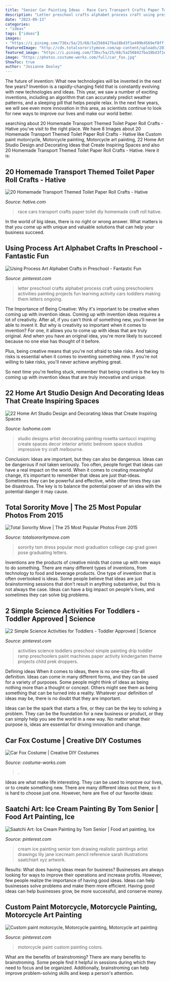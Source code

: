 ```yaml
---
title: "Senior Car Painting Ideas - Race Cars Transport Crafts Paper Toilet Diy Homemade Craft Roll Hative"
description: "Letter preschool crafts alphabet process craft using preschoolers activities painting projects fun learning activity cars toddlers making them letters ongoing"
date: "2023-09-13"
categories:
- "ideas"
tags: ["ideas"]
images:
- "https://i.pinimg.com/736x/5a/25/68/5a2568427ba18bd3f1e499b4569ef8ff--science-activities-for-toddlers-preschool-ideas.jpg"
featuredImage: "http://cdn.totalsororitymove.com/wp-content/uploads/2015/12/d94004121e19db221c9fbb1aeb42cd0f.jpg"
featured_image: "https://i.pinimg.com/736x/5a/25/68/5a2568427ba18bd3f1e499b4569ef8ff--science-activities-for-toddlers-preschool-ideas.jpg"
image: "https://photos.costume-works.com/full/car_fox.jpg"
ShowToc: true
author: "Josianne Dooley"
---
```



The future of invention: What new technologies will be invented in the next few years?
Invention is a rapidly-changing field that is constantly evolving with new technologies and ideas. This year, we saw a number of exciting inventions, including an algorithm that can accurately predict weather patterns, and a sleeping pill that helps people relax. In the next few years, we will see even more innovation in this area, as scientists continue to look for new ways to improve our lives and make our world better.

	

		
searching about 20 Homemade Transport Themed Toilet Paper Roll Crafts - Hative you've visit to the right place. We have 8 Images about 20 Homemade Transport Themed Toilet Paper Roll Crafts - Hative like Custom paint motorcycle, Motorcycle painting, Motorcycle art painting, 22 Home Art Studio Design and Decorating Ideas that Create Inspiring Spaces and also 20 Homemade Transport Themed Toilet Paper Roll Crafts - Hative. Here it is:
		
    
## 20 Homemade Transport Themed Toilet Paper Roll Crafts - Hative

<img loading=lazy src="https://hative.com/wp-content/uploads/2014/03/transport-paper-roll-crafts/13-diy-race-cars-craft.jpg" onerror="this.onerror=null;this.src='https://tse4.mm.bing.net/th?id=OIP.QWTdjRXV7eMIfoTG0yCfxAHaE8&amp;pid=15.1';" alt="20 Homemade Transport Themed Toilet Paper Roll Crafts - Hative">

_Source: hative.com_

>race cars transport crafts paper toilet diy homemade craft roll hative. 

	

In the world of big ideas, there is no right or wrong answer. What matters is that you come up with unique and valuable solutions that can help your business succeed.

    
## Using Process Art Alphabet Crafts In Preschool - Fantastic Fun

<img loading=lazy src="https://i.pinimg.com/736x/75/c9/c9/75c9c9afb555ee826f3b13c00f70c9fc--letter-c-crafts-alphabet-crafts.jpg" onerror="this.onerror=null;this.src='https://tse1.mm.bing.net/th?id=OIP.feZG_evmWvkno8vKf0wIpgHaLH&amp;pid=15.1';" alt="Using Process Art Alphabet Crafts in Preschool - Fantastic Fun">

_Source: pinterest.com_

>letter preschool crafts alphabet process craft using preschoolers activities painting projects fun learning activity cars toddlers making them letters ongoing. 

	

The Importance of Being Creative: Why it's important to be creative when coming up with invention ideas.
Coming up with invention ideas requires a lot of creativity. After all, if you can't think of something new, you'll never be able to invent it.
But why is creativity so important when it comes to invention? For one, it allows you to come up with ideas that are truly original. And when you have an original idea, you're more likely to succeed because no one else has thought of it before.

Plus, being creative means that you're not afraid to take risks. And taking risks is essential when it comes to inventing something new. If you're not willing to take risks, you'll never achieve anything great.

So next time you're feeling stuck, remember that being creative is the key to coming up with invention ideas that are truly innovative and unique.

    
## 22 Home Art Studio Design And Decorating Ideas That Create Inspiring Spaces

<img loading=lazy src="http://www.lushome.com/wp-content/uploads/2013/05/home-art-studio-ideas-design-decor-13.jpg" onerror="this.onerror=null;this.src='https://tse4.mm.bing.net/th?id=OIP.uy_2wqem57DAE9P9bVcWqQHaKO&amp;pid=15.1';" alt="22 Home Art Studio Design and Decorating Ideas that Create Inspiring Spaces">

_Source: lushome.com_

>studio designs artist decorating painting rosetta santucci inspiring create spaces decor interior artistic bedroom space studios impressive try craft melbourne. 

	

Conclusion: Ideas are important, but they can also be dangerous.
Ideas can be dangerous if not taken seriously. Too often, people forget that ideas can have a real impact on the world. When it comes to creating meaningful change, it’s important to remember that ideas are just that-ideas. Sometimes they can be powerful and effective, while other times they can be disastrous. The key is to balance the potential power of an idea with the potential danger it may cause.

    
## Total Sorority Move | The 25 Most Popular Photos From 2015

<img loading=lazy src="http://cdn.totalsororitymove.com/wp-content/uploads/2015/12/d94004121e19db221c9fbb1aeb42cd0f.jpg" onerror="this.onerror=null;this.src='https://tse1.mm.bing.net/th?id=OIP.ViAu7ZXyMcn_kUUgmQ97rQHaLH&amp;pid=15.1';" alt="Total Sorority Move | The 25 Most Popular Photos From 2015">

_Source: totalsororitymove.com_

>sorority tsm dress popular most graduation college cap grad gown pose graduating letters. 

	

Inventions are the products of creative minds that come up with new ways to do something. There are many different types of inventions, from technology to food and beverage products. One type of invention that is often overlooked is ideas. Some people believe that ideas are just brainstorming sessions that don't result in anything substantive, but this is not always the case. Ideas can have a big impact on people's lives, and sometimes they can solve big problems.

    
## 2 Simple Science Activities For Toddlers - Toddler Approved | Science

<img loading=lazy src="https://i.pinimg.com/736x/5a/25/68/5a2568427ba18bd3f1e499b4569ef8ff--science-activities-for-toddlers-preschool-ideas.jpg" onerror="this.onerror=null;this.src='https://tse3.mm.bing.net/th?id=OIP.9YBrvxIo9SKN763ViO6PMwHaLH&amp;pid=15.1';" alt="2 Simple Science Activities for Toddlers - Toddler Approved | Science">

_Source: pinterest.com_

>activities science toddlers preschool simple painting drip toddler ramp preschoolers paint machines paper activity kindergarten theme projects child prek droppers. 

	

Defining ideas
When it comes to ideas, there is no one-size-fits-all definition. Ideas can come in many different forms, and they can be used for a variety of purposes.
Some people might think of ideas as being nothing more than a thought or concept. Others might see them as being something that can be turned into a reality. Whatever your definition of ideas may be, there is no doubt that they are important.

Ideas can be the spark that starts a fire, or they can be the key to solving a problem. They can be the foundation for a new business or product, or they can simply help you see the world in a new way. No matter what their purpose is, ideas are essential for driving innovation and change.

    
## Car Fox Costume | Creative DIY Costumes

<img loading=lazy src="https://photos.costume-works.com/full/car_fox.jpg" onerror="this.onerror=null;this.src='https://tse1.mm.bing.net/th?id=OIP.wZTjvqZ0MGbKsairtrwxTQHaM2&amp;pid=15.1';" alt="Car Fox Costume | Creative DIY Costumes">

_Source: costume-works.com_

>. 

	

Ideas are what make life interesting. They can be used to improve our lives, or to create something new. There are many different ideas out there, so it is hard to choose just one. However, here are five of our favorite ideas: 

    
## Saatchi Art: Ice Cream Painting By Tom Senior | Food Art Painting, Ice

<img loading=lazy src="https://i.pinimg.com/736x/da/69/11/da6911bd5688830eaee9cd268bf55aa0.jpg" onerror="this.onerror=null;this.src='https://tse2.mm.bing.net/th?id=OIP.FSeUkguj5r3dVjjSsi4lcgHaLE&amp;pid=15.1';" alt="Saatchi Art: Ice Cream Painting by Tom Senior | Food art painting, Ice">

_Source: pinterest.com_

>cream ice painting senior tom drawing realistic paintings artist drawings lily jane icecream pencil reference sarah illustrations saatchiart xyz artwork. 

	

Results: What does having ideas mean for business?
Businesses are always looking for ways to improve their operations and increase profits. However, few people realize the importance of having good ideas. Ideas can help businesses solve problems and make them more efficient. Having good ideas can help businesses grow, be more successful, and conserve money.

    
## Custom Paint Motorcycle, Motorcycle Painting, Motorcycle Art Painting

<img loading=lazy src="https://i.pinimg.com/736x/60/cf/b9/60cfb9858d6e90ada608d9effbe3d028.jpg" onerror="this.onerror=null;this.src='https://tse4.mm.bing.net/th?id=OIP.0medRI2H3v9aUq1h1mkAGAHaLH&amp;pid=15.1';" alt="Custom paint motorcycle, Motorcycle painting, Motorcycle art painting">

_Source: pinterest.com_

>motorcycle paint custom painting colors. 

	

What are the benefits of brainstroming?
There are many benefits to brainstroming. Some people find it helpful in sessions during which they need to focus and be organized. Additionally, brainstroming can help improve problem-solving skills and keep a person's attention.

